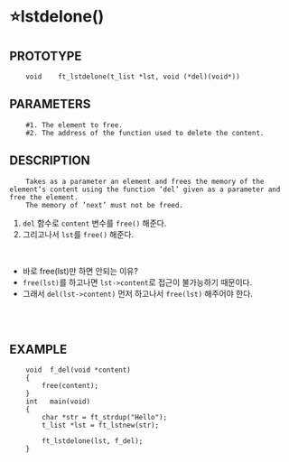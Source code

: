 ⭐lstdelone()
===================

PROTOTYPE
----------
        void	ft_lstdelone(t_list *lst, void (*del)(void*))


PARAMETERS
----------
        #1. The element to free.
        #2. The address of the function used to delete the content.
        

DESCRIPTION
-----------
        Takes as a parameter an element and frees the memory of the element’s content using the function ’del’ given as a parameter and free the element.
        The memory of ’next’ must not be freed.

1. `del` 함수로 `content` 변수를 `free()` 해준다.
2. 그리고나서 `lst`를 `free()` 해준다.
</br>

* 바로 free(lst)만 하면 안되는 이유?
* `free(lst)`를 하고나면 `lst->content`로 접근이 불가능하기 때문이다.
* 그래서 `del(lst->content)` 먼저 하고나서 `free(lst)` 해주어야 한다.
</br>
</br>


EXAMPLE
-----------
        void  f_del(void *content)
        {
            free(content);
        }
        int   main(void)
        {
            char *str = ft_strdup("Hello");
            t_list *lst = ft_lstnew(str);
            
            ft_lstdelone(lst, f_del);
        }
        
</br>
</br>
</br>
</br>
</br>
